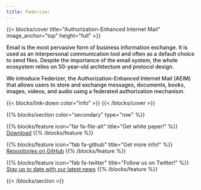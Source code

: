 ```yaml
---
title: Federizer
---
```


{{< blocks/cover title="Authorization-Enhanced Internet Mail" image_anchor="top" height="full" >}}
<!-- <a class="btn btn-lg btn-primary me-3 mb-4" href="/docs/">
  Learn More <i class="fas fa-arrow-alt-circle-right ms-2"></i>
</a> -->
<!-- <a class="btn btn-lg btn-secondary me-3 mb-4" href="https://github.com/google/docsy-example">
  Download <i class="fab fa-github ms-2 "></i>
</a> -->
<!-- <p class="lead mt-5">Porridge temperature assessment &mdash; in the cloud!</p> -->
<p class="lead mt-5 text-center" style="font-weight: 500">
  Email is the most pervasive form of business information exchange. It is used as an interpersonal
  communication tool and often as a default choice to send files. Despite the importance of
  the email system, the whole ecosystem relies on 50-year-old architecture and protocol design.
</p>
<p class="lead mt-5 text-center" style="font-weight: 500">
  We introduce Federizer, the Authorization-Enhanced Internet Mail (AEIM) that allows users to store and exchange messages, documents, books, images, videos, and audio using a federated authorization mechanism.
</p>
{{< blocks/link-down color="info" >}}
{{< /blocks/cover >}}

{{% blocks/section color="secondary" type="row" %}}

{{% blocks/feature icon="far fa-file-alt" title="Get white paper!" %}}
<a href="https://github.com/cargomail-org/cargomail/raw/main/whitepaper/Cargomail.pdf">Download</a>
{{% /blocks/feature %}}

{{% blocks/feature icon="fab fa-github" title="Get more info!" %}}
<a href="https://github.com/federizer">Repositories on GitHub</a>
{{% /blocks/feature %}}

{{% blocks/feature icon="fab fa-twitter" title="Follow us on Twitter!" %}}
<a href="https://twitter.com/federizer">Stay up to date with our latest news</a>
{{% /blocks/feature %}}

{{< /blocks/section >}}


<!-- {{% blocks/lead color="primary" %}}
Federizer provides a single web UI providing visibility into porridge
temperature, chair size, and bed softness metrics! You can even find out who's
been eating **your** porridge.

(Sadly, Federizer isn't a real project, but you can use this site as an example
to create your own real websites with [Docsy](https://docsy.dev))
{{% /blocks/lead %}}


{{% blocks/section color="dark" type="row" %}}
{{% blocks/feature icon="fa-lightbulb" title="New chair metrics!" %}}
The Federizer UI now shows chair size metrics by default.

Please follow this space for updates!
{{% /blocks/feature %}}


{{% blocks/feature icon="fab fa-github" title="Contributions welcome!" url="https://github.com/google/docsy-example" %}}
We do a [Pull Request](https://github.com/google/docsy-example/pulls) contributions workflow on **GitHub**. New users are always welcome!
{{% /blocks/feature %}}


{{% blocks/feature icon="fab fa-twitter" title="Follow us on Twitter!" url="https://twitter.com/docsydocs" %}}
For announcement of latest features etc.
{{% /blocks/feature %}}


{{% /blocks/section %}}


{{% blocks/section %}}
This is the second section
{.h1 .text-center}
{{% /blocks/section %}}


{{% blocks/section type="row" %}}

{{% blocks/feature icon="fab fa-app-store-ios" title="Download **from AppStore**" %}}
Get the Federizer app!
{{% /blocks/feature %}}

{{% blocks/feature icon="fab fa-github" title="Contributions welcome!"
    url="https://github.com/google/docsy-example" %}}
We do a [Pull Request](https://github.com/google/docsy-example/pulls)
contributions workflow on **GitHub**. New users are always welcome!
{{% /blocks/feature %}}

{{% blocks/feature icon="fab fa-twitter" title="Follow us on Twitter!"
    url="https://twitter.com/GoHugoIO" %}}
For announcement of latest features etc.
{{% /blocks/feature %}}

{{% /blocks/section %}}


{{% blocks/section %}}
This is the another section
{.h1 .text-center}
{{% /blocks/section %}} -->